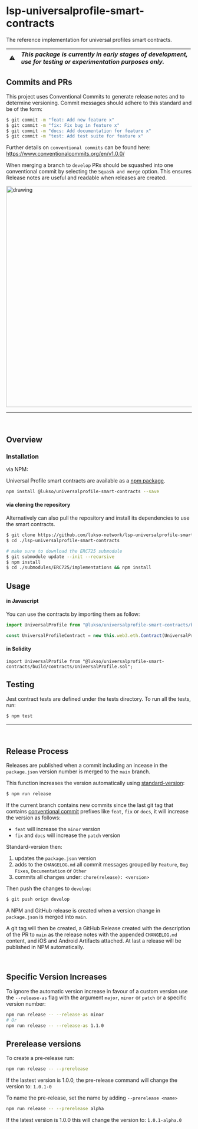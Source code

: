 # lsp-universalprofile-smart-contracts

The reference implementation for universal profiles smart contracts.

| :warning: | _This package is currently in early stages of development,<br/> use for testing or experimentation purposes only._ |
| :-------: | :----------------------------------------------------------------------------------------------------------------- |

## **Commits and PRs**

This project uses Conventional Commits to generate release notes and to determine versioning. Commit messages should adhere to this standard and be of the form:

```bash
$ git commit -m "feat: Add new feature x"
$ git commit -m "fix: Fix bug in feature x"
$ git commit -m "docs: Add documentation for feature x"
$ git commit -m "test: Add test suite for feature x"
```
Further details on `conventional commits` can be found here: https://www.conventionalcommits.org/en/v1.0.0/

When merging a branch to `develop` PRs should be squashed into one conventional commit by selecting the `Squash and merge` option. This ensures Release notes are useful and readable when releases are created.

<!-- ![alt text](https://docs.github.com/assets/images/help/pull_requests/select-squash-and-merge-from-drop-down-menu.png) -->
<img src="https://docs.github.com/assets/images/help/pull_requests/select-squash-and-merge-from-drop-down-menu.png" alt="drawing" style="width:600px;"/>


---
&nbsp;
## **Overview**

### Installation

via NPM:

Universal Profile smart contracts are available as a [npm package](https://www.npmjs.com/package/@lukso/universalprofile-smart-contracts).

```bash
npm install @lukso/universalprofile-smart-contracts --save
```

#### via cloning the repository

Alternatively can also pull the repository and install its dependencies to use the smart contracts.

```bash
$ git clone https://github.com/lukso-network/lsp-universalprofile-smart-contracts.git
$ cd ./lsp-universalprofile-smart-contracts

# make sure to download the ERC725 submodule
$ git submodule update --init --recursive
$ npm install
$ cd ./submodules/ERC725/implementations && npm install
```

## Usage

#### in Javascript

You can use the contracts by importing them as follow:

```javascript
import UniversalProfile from "@lukso/universalprofile-smart-contracts/build/contracts/UniversalProfile.json";

const UniversalProfileContract = new this.web3.eth.Contract(UniversalProfile.abi, "", defaultOptions);
```

#### in Solidity

```solidity
import UniversalProfile from "@lukso/universalprofile-smart-contracts/build/contracts/UniversalProfile.sol";
```

## Testing

Jest contract tests are defined under the tests directory. To run all the tests, run:

```bash
$ npm test
```
---
&nbsp;
## **Release Process**

Releases are published when a commit including an incease in the `package.json` version number is merged to the `main` branch.

This function increases the version automatically using [standard-version](https://github.com/conventional-changelog/standard-version):
```bash
$ npm run release
```

If the current branch contains new commits since the last git tag that contains [conventional commit](https://www.conventionalcommits.org/en/v1.0.0/) prefixes like `feat`, `fix` or `docs`, it will increase the version as follows:

- `feat` will increase the `minor` version
- `fix` and `docs` will increase the `patch` version

Standard-version then:
1. updates the `package.json` version
2. adds to the `CHANGELOG.md` all commit messages grouped by `Feature`, `Bug Fixes`, `Documentation` or `Other`
3. commits all changes under: `chore(release): <version>`


Then push the changes to `develop`:
```bash
$ git push orign develop
```

A NPM and GitHub release is created when a version change in `package.json` is merged into `main`.

A git tag will then be created, a GitHub Release created with the description of the PR to `main` as the release notes with the appended `CHANGELOG.md` content, and iOS and Android Artifacts attached.
At last a release will be published in NPM automatically.

&nbsp;

## Specific Version Increases

To ignore the automatic version increase in favour of a custom version use the `--release-as` flag with the argument `major`, `minor` or `patch` or a specific version number:

```bash
npm run release -- --release-as minor
# Or
npm run release -- --release-as 1.1.0
```


## Prerelease versions

To create a pre-release run:

```bash
npm run release -- --prerelease
```

If the lastest version is 1.0.0, the pre-release command will change the version to: `1.0.1-0`

To name the pre-release, set the name by adding `--prerelease <name>`

```bash
npm run release -- --prerelease alpha
```

If the latest version is 1.0.0 this will change the version to: `1.0.1-alpha.0`

